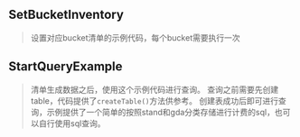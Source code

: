 ## SetBucketInventory
> 设置对应bucket清单的示例代码，每个bucket需要执行一次

## StartQueryExample
> 清单生成数据之后，使用这个示例代码进行查询。
> 查询之前需要先创建table，代码提供了``createTable()``方法供参考。
> 创建表成功后即可进行查询，示例提供了一个简单的按照stand和gda分类存储进行计费的sql，也可以自行使用sql查询。 